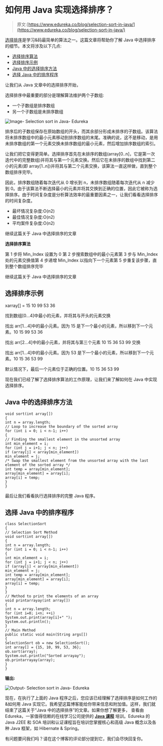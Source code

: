 # 如何用 Java 实现选择排序？

> 原文:[https://www.edureka.co/blog/selection-sort-in-java/](https://www.edureka.co/blog/selection-sort-in-java/)

[选择排序](https://www.edureka.co/blog/selection-sort-in-c/)是学习&码最简单的算法之一。这篇文章将帮助你了解 Java 中选择排序的细节。本文将涉及以下几点:

*   [选择排序算法](#SelectionSortAlgorithm)
*   [选择排序示例](#SelectionSortExample)
*   [Java 中的选择排序方法](#SelectionSortMethodinJava)
*   [选择 Java 中的排序程序](#SelectionSortPrograminJava)

让我们从 Java 文章中的选择排序开始，

选择排序中最重要的部分是理解算法维护两个子数组:

*   一个子数组是排序数组
*   另一个子数组是未排序数组

![Image- Selection sort in Java- Edureka](../Images/401ca00c9118faaa23e81afd481d2c20.png)

排序后的子数组保存在原始数组的开头，而其余部分形成未排序的子数组。该算法将未排序数组中的最小元素移动到排序数组的末尾。准确的说，这不是移动，是用未排序数组的第一个元素交换未排序数组的最小元素，然后增加排序数组的索引。

让我们把它变得更简单。选择排序首先在未排序的数组(array[0..n]，它是第一次迭代中的完整数组)并将其与第一个元素交换。然后它在未排序的数组中找到第二小的元素(即 array[1..n])并将其与第二个元素交换，该算法一直这样做，直到整个数组排序完毕。

因此，排序数组随着每次迭代从 0 增长到 n，未排序数组随着每次迭代从 n 减少到 0。由于该算法不断选择最小的元素并将其交换到正确的位置，因此它被称为选择排序。由于时间复杂度是分析算法效率的最重要因素之一，让我们看看选择排序的时间复杂度。

*   最坏情况复杂度:O(n2)
*   最佳情况复杂度:O(n2)
*   平均案件复杂度:O(n2)

继续这篇关于 Java 中选择排序的文章

**选择排序算法**

第 1 步将 Min_Index 设置为 0 第 2 步搜索数组中的最小元素第 3 步与 Min_Index 处的元素交换值第 4 步递增 Min_Index 以指向下一个元素第 5 步重复该步骤，直到整个数组排序完毕

继续这篇关于 Java 中选择排序的文章

## **选择排序示例**

xarray[] = 15 10 99 53 36

找到数组[0…4]中最小的元素，并将其与开头的元素交换

找出 arr[1…4]中的最小元素。因为 15 是下一个最小的元素，所以移到下一个元素。10 15 99 53 36

找出 arr[2…4]中的最小元素，并将其与第三个元素 10 15 36 53 99 交换

找出 arr[1…4]中的最小元素。因为 53 是下一个最小的元素，所以移到下一个元素。10 15 36 53 99

默认情况下，最后一个元素位于正确的位置。10 15 36 53 99

现在我们已经了解了选择排序算法的工作原理，让我们来了解如何在 Java 中实现选择排序。

## Java 中的选择**排序方法**

```
void sort(int array[])
{
int n = array.length;
// Loop to increase the boundary of the sorted array
for (int i = 0; i < n-1; i++)
{
// Finding the smallest element in the unsorted array
int min_element = i;
for (int j = i+1; j < n; j++)
if (array[j] < array[min_element])
min_element = j;
/* Swap the smallest element from the unsorted array with the last element of the sorted array */
int temp = array[min_element];
array[min_element] = array[i];
array[i] = temp;
}
}

```

最后让我们看看执行选择排序的完整 Java 程序。

## **选择 Java 中的排序程序**

```
class SelectionSort
{
// Selection Sort Method
void sort(int array[])
{
int n = array.length;
for (int i = 0; i < n-1; i++)
{
int min_element = i;
for (int j = i+1; j < n; j++)
if (array[j] < array[min_element])
min_element = j;
int temp = array[min_element];
array[min_element] = array[i];
array[i] = temp;
}
}
// Method to print the elements of an array
void printarrayay(int array[])
{
int n = array.length;
for (int i=0; i<n; ++i)
System.out.print(array[i]+" ");
System.out.println();
}
// Main Method
public static void main(String args[])
{
SelectionSort ob = new SelectionSort();
int array[] = {15, 10, 99, 53, 36};
ob.sort(array);
System.out.println("Sorted arrayay");
ob.printarrayay(array);
}
}

```

**输出:**

![Output- Selection sort in Java- Edureka](../Images/7f60730bd49a32d0bbbb69b3fc80c231.png)

现在，在执行了上面的 Java 程序之后，您应该已经理解了选择排序是如何工作的&如何用 Java 实现它。我希望这篇博客能给你带来信息和附加值。这样，我们就结束了这篇关于“Java 中的选择排序”的文章。如果你想了解更多， 查看由 Edureka，一家值得信赖的在线学习公司提供的 [**Java 课程**](https://www.edureka.co/java-j2ee-training-course) 培训。Edureka 的 Java J2EE 和 SOA 培训和认证课程旨在培训您掌握核心和高级 Java 概念以及各种 Java 框架，如 Hibernate & Spring。

有问题要问我们吗？请在这个博客的评论部分提到它，我们会尽快回复你。